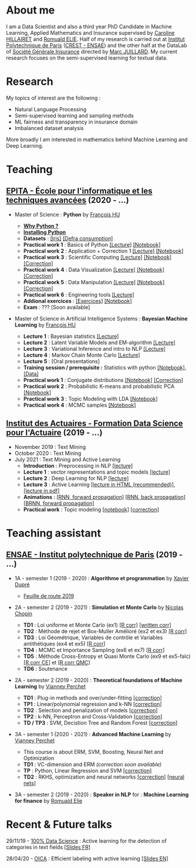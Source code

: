 # About me

I am a Data Scientist and also a third year PhD Candidate in Machine Learning, Applied Mathematics and Insurance supervised by [Caroline HILLAIRET](https://sites.google.com/site/carolinehillairet/home) and [Romuald ELIE](https://perso.math.u-pem.fr/elie.romuald/elie.html). Half of my research is carried out at [Institut Polytechnique de Paris](https://www.ip-paris.fr/) ([CREST - ENSAE](http://crest.science/)) and the other half at the DataLab of [Société Générale Insurance](https://www.assurances.societegenerale.com/fr/) directed by [Marc JUILLARD](https://www.researchgate.net/profile/Marc_Juillard). My current research focuses on the semi-supervised learning for textual data.

# Research

My topics of interest are the following :
- Natural Language Processing
- Semi-supervised learning and sampling methods
- ML fairness and transparency in insurance domain
- Imbalanced dataset analysis

More broadly I am interested in mathematics behind Machine Learning and Deep Learning.

# Teaching

## [EPITA - École pour l'informatique et les techniques avancées](https://www.epita.fr/) (2020 - ...)

- Master of Science : **Python** by [François HU](https://curiousml.github.io/)
  - **[Why Python ?](teaching/why_python.html)**
  - **[Installing Python](teaching/install_python.html)**
  - **Datasets** : [[Iris]](teaching/epita-python/Iris.csv) [[Defra consumption]](teaching/epita-BML/defra_consumption.csv)
  - **Practical work 1** : Basics of Python [[Lecture]](teaching/epita-python/1_introduction_python.html) [[Notebook]](teaching/epita-python/1_introduction_python.ipynb)
  - **Practical work 2** : Application + Correction 1 [[Lecture]](teaching/epita-python/2_application_slides.html) [[Notebook]](teaching/epita-python/2_application.ipynb)
  - **Practical work 3** : Scientific Computing [[Lecture]](teaching/epita-python/3_scientific_computing.html) [[Notebook]](teaching/epita-python/3_scientific_computing.ipynb) [[Correction]](teaching/epita-python/3_scientific_computing_corr.html) 
  - **Practical work 4** : Data Visualization [[Lecture]](teaching/epita-python/4_dataviz.html) [[Notebook]](teaching/epita-python/4_dataviz.ipynb) [[Correction]](teaching/epita-python/4_dataviz_corr.html) 
  - **Practical work 5** : Data Manipulation [[Lecture]](teaching/epita-python/5_dataframe.html) [[Notebook]](teaching/epita-python/5_dataframe.ipynb) [[Correction]](teaching/epita-python/5_dataframe_corr.html)
  - **Practical work 6** : Engineering tools [[Lecture]](teaching/epita-python/6_intro_engineering_slides.html)
  - **Addional exercices** : [[Exercices]](teaching/epita-python/6_additional_exercices.html) [[Notebook]](teaching/epita-python/6_additional_exercices.ipynb)
  - **Exam** : ??? [Soon available]

- Master of Science in Artificial Intelligence Systems : **Bayesian Machine Learning** by [François HU](https://curiousml.github.io/)
  - **Lecture 1** : Bayesian statistics [[Lecture]](teaching/epita-BML/bayes_1_intro.pdf) 
  - **Lecture 2** : Latent Variable Models and EM-algorithm [[Lecture]](teaching/epita-BML/bayes_2_LVM.pdf) 
  - **Lecture 3** : Variational Inference and intro to NLP [[Lecture]](teaching/epita-BML/bayes_3_VI.pdf) 
  - **Lecture 4** : Markov Chain Monte Carlo [[Lecture]](teaching/epita-BML/bayes_4_MCMC.pdf) 
  - **Lecture 5** : [Oral presentations]
  - **Training session / prerequisite :** Statistics with python [[Notebook]](teaching/epita-BML/bayes_intro_statistics.ipynb), [[Data]](teaching/epita-BML/defra_consumption.csv)
  - **Practical work 1** : Conjugate distributions [[Notebook]](teaching/epita-BML/conjugate_prior.ipynb) [[Correction]](teaching/epita-BML/conjugate_prior_corr.html)
  - **Practical work 2** : Probabilistic K-means and probabilistic PCA [[Notebook]](teaching/epita-BML/latent_variable_models.ipynb)
  - **Practical work 3** : Topic Modeling with LDA [[Notebook]](teaching/epita-BML/topic_modeling_lda.ipynb)
  - **Practical work 4** : MCMC samples [[Notebook]](teaching/epita-BML/mcmc_gaussian.ipynb)

## [Institut des Actuaires - Formation Data Science pour l'Actuaire](https://www.institutdesactuaires.com/article/dsa-1123) (2019 - ...)
- November 2019 : Text Mining
- October 2020 : Text Mining
- July 2021 : Text Mining and Active Learning
  - **Introduction** : Preprocessing in NLP [[lecture]](teaching/DSA/dsa_nlp_introduction.pdf)
  - **Lecture 1** : vector representations and topic models [[lecture]](teaching/DSA/dsa_nlp_lecture1.pdf)
  - **Lecture 2** : Deep Learning for NLP [[lecture]](teaching/DSA/dsa_nlp_lecture2.pdf)
  - **Lecture 3** : Active Learning [[lecture in HTML (recommended)]](teaching/DSA/Annotations.html), [[lecture in pdf]](teaching/DSA/dsa_nlp_lecture3.pdf)
  - **Animations** : [[RNN, forward propagation]](teaching/DSA/RNNforward.html) [[RNN, back propagation]](teaching/DSA/RNNbackprop.html) [[BRNN, forward propagation]](teaching/DSA/BRNNforward.html)
  - **Practical work** : Topic modeling [[notebook]](teaching/DSA/dsa_nlp_tp.ipynb) [[correction]](teaching/DSA/dsa_nlp_tp_corr.html)

# Teaching assistant

## [ENSAE - Institut polytechnique de Paris](https://www.ensae.fr/) (2019 - ...)

- 1A - semester 1 (2019 - 2020) : **Algorithme et programmation** by [Xavier Dupré](http://www.xavierdupre.fr/)
  - [Feuille de route 2019](http://www.xavierdupre.fr/app/ensae_teaching_cs/helpsphinx3/questions/route_1A_2019.html#l-feuille-de-route-2019-1a)

- 2A - semester 2 (2019 - 2021) : **Simulation et Monte Carlo** by [Nicolas Chopin](https://sites.google.com/site/nicolaschopinstatistician/)
  - **TD1** : Loi uniforme et Monte Carlo (ex1) [[R corr]](teaching/2A-monte-carlo/TD1_corr.R) [[written corr]](teaching/2A-monte-carlo/TD1_MC.pdf) 
  - **TD2** : Méthode de rejet et Box-Muller Amélioré (ex2 et ex3) [[R corr]](teaching/2A-monte-carlo/TD2_code_corr.html)
  - **TD3** : Loi Géométrique, Variables de contrôle et Variables antithétiques (ex4 et ex5) [[R corr]](teaching/2A-monte-carlo/TD3_code_corr.html) 
  - **TD4** : MCMC et Importance Sampling (ex6 et ex7) [[R corr]](teaching/2A-monte-carlo/TD4_code_corr.html)
  - **TD5** : Méthode Cross-Entropy et Quasi Monte Carlo (ex9 et ex5-falc) [[R corr CE]](teaching/2A-monte-carlo/TD5_code_corr.html) et [[R corr QMC]](teaching/2A-monte-carlo/quasi_monte_carlo.Rmd)
  - **TD6** : Soutenance
  
  
- 2A - semester 2 (2019 - 2020) : **Theoretical foundations of Machine Learning** by [Vianney Perchet](https://sites.google.com/site/vianneyperchet/)
  - **TD1** : Plug-in methods and over/under-fitting [[correction]](teaching/2A-machine-learning/TD1_Intro_ML_Corrig_.pdf)
  - **TP1** : Linear/polynomial regression and k-NN [[correction]](teaching/2A-machine-learning/TD1_TP1_corr.html)
  - **TD2** : Selection and penalization of models [[correction]](teaching/2A-machine-learning/correction_TD2.pdf)
  - **TP2** : k-NN, Perceptron and Cross-Validation [[correction]](teaching/2A-machine-learning/TP2_corr.html)
  - **TD / TP3** : SVM, Decistion Tree and Random Forest [[correction]](teaching/2A-machine-learning/TP3_corr.html)


- 3A - semester 1 (2020 - 2021) : **Advanced Machine Learning** by [Vianney Perchet](https://sites.google.com/site/vianneyperchet/)
  - This course is about ERM, SVM, Boosting, Neural Net and Optimization
  - **TD1** : VC-dimension and ERM *(correction soon available)*
  - **TP** : Python, Linear Regression and SVM [[correction]](teaching/3A-advanced-machine-learning/tp_advanced_machine_learning.html)
  - **TD2** : RKHS, optimization and neural networks [[correction]](teaching/3A-advanced-machine-learning/aml_td2_raw_correction.pdf) [[neural nets]](teaching/3A-advanced-machine-learning/aml_neural_nets.html)

- 3A - semester 2 (2019 - 2020) : **Speaker in NLP** for : **Machine Learning for finance** by [Romuald Elie](https://perso.math.u-pem.fr/elie.romuald/elie.html)


# Recent & Future talks

29/11/19 - [100% Data Science](https://www.institutdesactuaires.com/se-documenter/supports-des-presentations/100-data-science-128) : Active learning for the detection of categories in text fields [[Slides FR]](talks/100DS.pdf)

28/04/20 - [OICA](https://oica.univ-lyon1.fr/) : Efficient labeling with active learning [[Slides EN]](talks/HU_OICA_slides.pdf)

